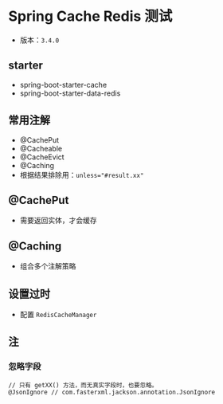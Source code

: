 # Spring Cache Redis 测试
- 版本：`3.4.0`

## starter
- spring-boot-starter-cache
- spring-boot-starter-data-redis

## 常用注解
- @CachePut
- @Cacheable
- @CacheEvict
- @Caching
- 根据结果排除用：`unless="#result.xx"`

## @CachePut
- 需要返回实体，才会缓存

## @Caching
- 组合多个注解策略

## 设置过时
- 配置 `RedisCacheManager`

## 注
### 忽略字段
```
// 只有 getXX() 方法，而无真实字段时，也要忽略。
@JsonIgnore // com.fasterxml.jackson.annotation.JsonIgnore
```